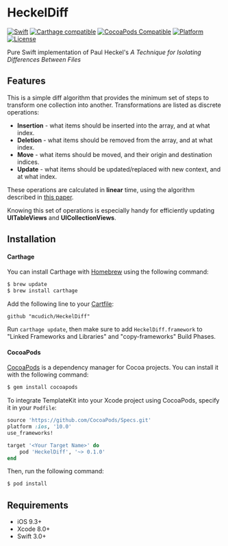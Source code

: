 # HeckelDiff
[![Swift](https://img.shields.io/badge/swift-3-orange.svg?style=flat)](#)
[![Carthage compatible](https://img.shields.io/badge/Carthage-compatible-4BC51D.svg?style=flat)](https://github.com/Carthage/Carthage)
[![CocoaPods Compatible](https://img.shields.io/cocoapods/v/TemplateKit.svg)](https://img.shields.io/cocoapods/v/TemplateKit)
[![Platform](https://img.shields.io/cocoapods/p/TemplateKit.svg?style=flat)](http://cocoadocs.org/docsets/Alamofire)
[![License](https://img.shields.io/badge/license-MIT-blue.svg?style=flat)](https://opensource.org/licenses/MIT)

Pure Swift implementation of Paul Heckel's *A Technique for Isolating Differences Between Files*

## Features

This is a simple diff algorithm that provides the minimum set of steps to transform one collection into another. Transformations are listed as discrete operations:
* **Insertion** - what items should be inserted into the array, and at what index.
* **Deletion** - what items should be removed from the array, and at what index.
* **Move** - what items should be moved, and their origin and destination indices.
* **Update** - what items should be updated/replaced with new context, and at what index.

These operations are calculated in **linear** time, using the algorithm described in [this paper](http://dl.acm.org/citation.cfm?id=359467).

Knowing this set of operations is especially handy for efficiently updating **UITableViews** and **UICollectionViews**.

## Installation

#### Carthage

You can install Carthage with [Homebrew](http://brew.sh/) using the following command:

```bash
$ brew update
$ brew install carthage
```

Add the following line to your [Cartfile](https://github.com/Carthage/Carthage/blob/master/Documentation/Artifacts.md#cartfile):

```ogdl
github "mcudich/HeckelDiff"
```

Run `carthage update`, then make sure to add `HeckelDiff.framework` to "Linked Frameworks and Libraries" and "copy-frameworks" Build Phases.

#### CocoaPods

[CocoaPods](http://cocoapods.org) is a dependency manager for Cocoa projects. You can install it with the following command:

```bash
$ gem install cocoapods
```

To integrate TemplateKit into your Xcode project using CocoaPods, specify it in your `Podfile`:

```ruby
source 'https://github.com/CocoaPods/Specs.git'
platform :ios, '10.0'
use_frameworks!

target '<Your Target Name>' do
    pod 'HeckelDiff', '~> 0.1.0'
end
```

Then, run the following command:

```bash
$ pod install
```

## Requirements

- iOS 9.3+
- Xcode 8.0+
- Swift 3.0+
